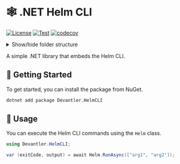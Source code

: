 # 🕸️ .NET Helm CLI

[![License](https://img.shields.io/badge/License-Apache_2.0-blue.svg)](https://opensource.org/licenses/Apache-2.0)
[![Test](https://github.com/devantler-tech/dotnet-helm-cli/actions/workflows/test.yaml/badge.svg)](https://github.com/devantler-tech/dotnet-helm-cli/actions/workflows/test.yaml)
[![codecov](https://codecov.io/gh/devantler-tech/dotnet-helm-cli/graph/badge.svg?token=RhQPb4fE7z)](https://codecov.io/gh/devantler-tech/dotnet-helm-cli)

<details>
  <summary>Show/hide folder structure</summary>

<!-- readme-tree start -->
```
.
├── .github
│   └── workflows
├── scripts
├── src
│   └── Devantler.HelmCLI
│       └── runtimes
│           ├── linux-arm64
│           │   └── native
│           ├── linux-x64
│           │   └── native
│           ├── osx-arm64
│           │   └── native
│           ├── osx-x64
│           │   └── native
│           ├── win-arm64
│           │   └── native
│           └── win-x64
│               └── native
└── tests
    └── Devantler.HelmCLI.Tests
        └── HelmTests

22 directories
```
<!-- readme-tree end -->

</details>

A simple .NET library that embeds the Helm CLI.

## 🚀 Getting Started

To get started, you can install the package from NuGet.

```bash
dotnet add package Devantler.HelmCLI
```

## 📝 Usage

You can execute the Helm CLI commands using the `Helm` class.

```csharp
using Devantler.HelmCLI;

var (exitCode, output) = await Helm.RunAsync(["arg1", "arg2"]);
```
